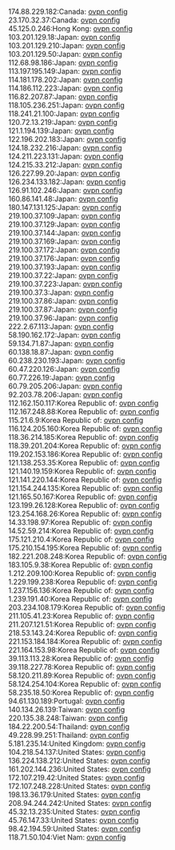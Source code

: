 174.88.229.182:Canada: [ovpn config](vpn/174_88_229_182.ovpn)  
23.170.32.37:Canada: [ovpn config](vpn/23_170_32_37.ovpn)  
45.125.0.246:Hong Kong: [ovpn config](vpn/45_125_0_246.ovpn)  
103.201.129.18:Japan: [ovpn config](vpn/103_201_129_18.ovpn)  
103.201.129.210:Japan: [ovpn config](vpn/103_201_129_210.ovpn)  
103.201.129.50:Japan: [ovpn config](vpn/103_201_129_50.ovpn)  
112.68.98.186:Japan: [ovpn config](vpn/112_68_98_186.ovpn)  
113.197.195.149:Japan: [ovpn config](vpn/113_197_195_149.ovpn)  
114.181.178.202:Japan: [ovpn config](vpn/114_181_178_202.ovpn)  
114.186.112.223:Japan: [ovpn config](vpn/114_186_112_223.ovpn)  
116.82.207.87:Japan: [ovpn config](vpn/116_82_207_87.ovpn)  
118.105.236.251:Japan: [ovpn config](vpn/118_105_236_251.ovpn)  
118.241.21.100:Japan: [ovpn config](vpn/118_241_21_100.ovpn)  
120.72.13.219:Japan: [ovpn config](vpn/120_72_13_219.ovpn)  
121.1.194.139:Japan: [ovpn config](vpn/121_1_194_139.ovpn)  
122.196.202.183:Japan: [ovpn config](vpn/122_196_202_183.ovpn)  
124.18.232.216:Japan: [ovpn config](vpn/124_18_232_216.ovpn)  
124.211.223.131:Japan: [ovpn config](vpn/124_211_223_131.ovpn)  
124.215.33.212:Japan: [ovpn config](vpn/124_215_33_212.ovpn)  
126.227.99.20:Japan: [ovpn config](vpn/126_227_99_20.ovpn)  
126.234.133.182:Japan: [ovpn config](vpn/126_234_133_182.ovpn)  
126.91.102.246:Japan: [ovpn config](vpn/126_91_102_246.ovpn)  
160.86.141.48:Japan: [ovpn config](vpn/160_86_141_48.ovpn)  
180.147.131.125:Japan: [ovpn config](vpn/180_147_131_125.ovpn)  
219.100.37.109:Japan: [ovpn config](vpn/219_100_37_109.ovpn)  
219.100.37.129:Japan: [ovpn config](vpn/219_100_37_129.ovpn)  
219.100.37.144:Japan: [ovpn config](vpn/219_100_37_144.ovpn)  
219.100.37.169:Japan: [ovpn config](vpn/219_100_37_169.ovpn)  
219.100.37.172:Japan: [ovpn config](vpn/219_100_37_172.ovpn)  
219.100.37.176:Japan: [ovpn config](vpn/219_100_37_176.ovpn)  
219.100.37.193:Japan: [ovpn config](vpn/219_100_37_193.ovpn)  
219.100.37.22:Japan: [ovpn config](vpn/219_100_37_22.ovpn)  
219.100.37.223:Japan: [ovpn config](vpn/219_100_37_223.ovpn)  
219.100.37.3:Japan: [ovpn config](vpn/219_100_37_3.ovpn)  
219.100.37.86:Japan: [ovpn config](vpn/219_100_37_86.ovpn)  
219.100.37.87:Japan: [ovpn config](vpn/219_100_37_87.ovpn)  
219.100.37.96:Japan: [ovpn config](vpn/219_100_37_96.ovpn)  
222.2.67.113:Japan: [ovpn config](vpn/222_2_67_113.ovpn)  
58.190.162.172:Japan: [ovpn config](vpn/58_190_162_172.ovpn)  
59.134.71.87:Japan: [ovpn config](vpn/59_134_71_87.ovpn)  
60.138.18.87:Japan: [ovpn config](vpn/60_138_18_87.ovpn)  
60.238.230.193:Japan: [ovpn config](vpn/60_238_230_193.ovpn)  
60.47.220.126:Japan: [ovpn config](vpn/60_47_220_126.ovpn)  
60.77.226.19:Japan: [ovpn config](vpn/60_77_226_19.ovpn)  
60.79.205.206:Japan: [ovpn config](vpn/60_79_205_206.ovpn)  
92.203.78.206:Japan: [ovpn config](vpn/92_203_78_206.ovpn)  
112.162.150.117:Korea Republic of: [ovpn config](vpn/112_162_150_117.ovpn)  
112.167.248.88:Korea Republic of: [ovpn config](vpn/112_167_248_88.ovpn)  
115.21.6.9:Korea Republic of: [ovpn config](vpn/115_21_6_9.ovpn)  
116.124.205.160:Korea Republic of: [ovpn config](vpn/116_124_205_160.ovpn)  
118.36.214.185:Korea Republic of: [ovpn config](vpn/118_36_214_185.ovpn)  
118.39.201.204:Korea Republic of: [ovpn config](vpn/118_39_201_204.ovpn)  
119.202.153.186:Korea Republic of: [ovpn config](vpn/119_202_153_186.ovpn)  
121.138.253.35:Korea Republic of: [ovpn config](vpn/121_138_253_35.ovpn)  
121.140.19.159:Korea Republic of: [ovpn config](vpn/121_140_19_159.ovpn)  
121.141.220.144:Korea Republic of: [ovpn config](vpn/121_141_220_144.ovpn)  
121.154.244.135:Korea Republic of: [ovpn config](vpn/121_154_244_135.ovpn)  
121.165.50.167:Korea Republic of: [ovpn config](vpn/121_165_50_167.ovpn)  
123.199.26.128:Korea Republic of: [ovpn config](vpn/123_199_26_128.ovpn)  
123.254.168.26:Korea Republic of: [ovpn config](vpn/123_254_168_26.ovpn)  
14.33.198.97:Korea Republic of: [ovpn config](vpn/14_33_198_97.ovpn)  
14.52.59.214:Korea Republic of: [ovpn config](vpn/14_52_59_214.ovpn)  
175.121.210.4:Korea Republic of: [ovpn config](vpn/175_121_210_4.ovpn)  
175.210.154.195:Korea Republic of: [ovpn config](vpn/175_210_154_195.ovpn)  
182.221.208.248:Korea Republic of: [ovpn config](vpn/182_221_208_248.ovpn)  
183.105.9.38:Korea Republic of: [ovpn config](vpn/183_105_9_38.ovpn)  
1.212.209.100:Korea Republic of: [ovpn config](vpn/1_212_209_100.ovpn)  
1.229.199.238:Korea Republic of: [ovpn config](vpn/1_229_199_238.ovpn)  
1.237.156.136:Korea Republic of: [ovpn config](vpn/1_237_156_136.ovpn)  
1.239.191.40:Korea Republic of: [ovpn config](vpn/1_239_191_40.ovpn)  
203.234.108.179:Korea Republic of: [ovpn config](vpn/203_234_108_179.ovpn)  
211.105.41.23:Korea Republic of: [ovpn config](vpn/211_105_41_23.ovpn)  
211.207.121.51:Korea Republic of: [ovpn config](vpn/211_207_121_51.ovpn)  
218.53.143.24:Korea Republic of: [ovpn config](vpn/218_53_143_24.ovpn)  
221.153.184.184:Korea Republic of: [ovpn config](vpn/221_153_184_184.ovpn)  
221.164.153.98:Korea Republic of: [ovpn config](vpn/221_164_153_98.ovpn)  
39.113.113.28:Korea Republic of: [ovpn config](vpn/39_113_113_28.ovpn)  
39.118.227.78:Korea Republic of: [ovpn config](vpn/39_118_227_78.ovpn)  
58.120.211.89:Korea Republic of: [ovpn config](vpn/58_120_211_89.ovpn)  
58.124.254.104:Korea Republic of: [ovpn config](vpn/58_124_254_104.ovpn)  
58.235.18.50:Korea Republic of: [ovpn config](vpn/58_235_18_50.ovpn)  
94.61.130.189:Portugal: [ovpn config](vpn/94_61_130_189.ovpn)  
140.134.26.139:Taiwan: [ovpn config](vpn/140_134_26_139.ovpn)  
220.135.38.248:Taiwan: [ovpn config](vpn/220_135_38_248.ovpn)  
184.22.200.54:Thailand: [ovpn config](vpn/184_22_200_54.ovpn)  
49.228.99.251:Thailand: [ovpn config](vpn/49_228_99_251.ovpn)  
5.181.235.14:United Kingdom: [ovpn config](vpn/5_181_235_14.ovpn)  
104.218.54.137:United States: [ovpn config](vpn/104_218_54_137.ovpn)  
136.224.138.212:United States: [ovpn config](vpn/136_224_138_212.ovpn)  
161.202.144.236:United States: [ovpn config](vpn/161_202_144_236.ovpn)  
172.107.219.42:United States: [ovpn config](vpn/172_107_219_42.ovpn)  
172.107.248.228:United States: [ovpn config](vpn/172_107_248_228.ovpn)  
198.13.36.179:United States: [ovpn config](vpn/198_13_36_179.ovpn)  
208.94.244.242:United States: [ovpn config](vpn/208_94_244_242.ovpn)  
45.32.13.235:United States: [ovpn config](vpn/45_32_13_235.ovpn)  
45.76.147.33:United States: [ovpn config](vpn/45_76_147_33.ovpn)  
98.42.194.59:United States: [ovpn config](vpn/98_42_194_59.ovpn)  
118.71.50.104:Viet Nam: [ovpn config](vpn/118_71_50_104.ovpn)  
